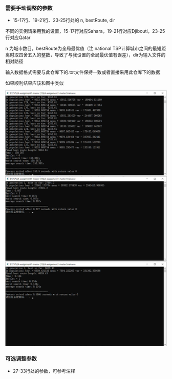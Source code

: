 ### 需要手动调整的参数

* 15-17行、19-21行、23-25行处的 n, bestRoute, dir 

不同的实例请采用我的设置，15-17行对应Sahara，19-21行对应Djibouti，23-25行对应Qatar

n 为城市数目，bestRoute为全局最优值（注 national TSP计算城市之间的最短距离时取四舍五入的整数，导致了与我设置的全局最优值有误差），dir为输入文件的相对路径

输入数据格式需要与此仓库下的.txt文件保持一致或者直接采用此仓库下的数据

如果顺利结果应该和图中类似

![](./qatar_result.png)
![](./sahara_result.png)
![](./djibouti_result.png)

### 可选调整参数

* 27-33行处的参数，可参考注释

